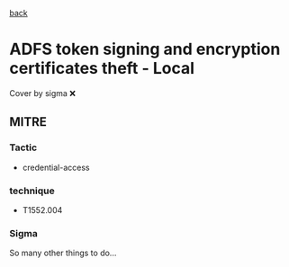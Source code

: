 [back](../index.md)
# ADFS token signing and encryption certificates theft - Local
Cover by sigma :x: 

## MITRE
### Tactic
  - credential-access

### technique
  - T1552.004

### Sigma

 So many other things to do...